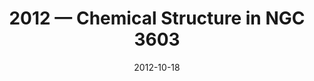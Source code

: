 ---
title: "2012 &mdash; Chemical Structure in NGC 3603"
collection: talks
type: "Talk"
tag: academic
invited: 
permalink: \talks\2012-10-18-Chemical-Structure-in-NGC-3603
paperurl: '/files/pdf/talks/Wadi_Bonn2012_NGC3603.pdf'
date: "2012-10-18"
venue: "Herschel Key Project WADI workshop"
location: "Bonn, Germany"
---